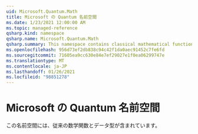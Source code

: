 ```yaml
---
uid: Microsoft.Quantum.Math
title: Microsoft の Quantum 名前空間
ms.date: 1/23/2021 12:00:00 AM
ms.topic: managed-reference
qsharp.kind: namespace
qsharp.name: Microsoft.Quantum.Math
qsharp.summary: This namespace contains classical mathematical functions and data types.
ms.openlocfilehash: 956d73ef2db838c94c42f1da0aec91452c7fe6fd
ms.sourcegitcommit: 71605ea9cc630e84e7ef29027e1f0ea06299747e
ms.translationtype: MT
ms.contentlocale: ja-JP
ms.lasthandoff: 01/26/2021
ms.locfileid: "98851278"
---
```

# <a name="microsoftquantummath-namespace"></a>Microsoft の Quantum 名前空間

この名前空間には、従来の数学関数とデータ型が含まれています。

